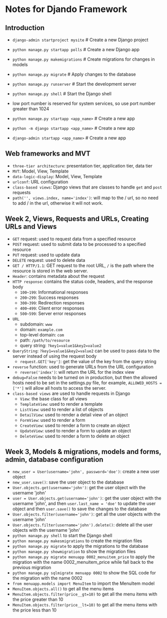 # Notes for Djando Framework

## Introduction
- `django-admin startproject mysite` # Create a new Django project
- `python manage.py startapp polls` # Create a new Django app
- `python manage.py makemigrations` # Create migrations for changes in models
- `python manage.py migrate` # Apply changes to the database
- `python manage.py runserver` # Start the development server
- `python manage.py shell` # Start the Django shell
- low port number is reserved for system services, so use port number greater than 1024

- `python manage.py startapp <app_name>` # Create a new app
- `python -m django startapp <app_name>` # Create a new app
- `django-admin startapp <app_name>` # Create a new app

## Web frameworks and MVT
- `three-tier architecture`: presentation tier, application tier, data tier
- `MVT`: Model, View, Template
- `data-logic-display`: Model, View, Template
- `urlconf`: URL configuration 
- `class-based views`: Django views that are classes to handle `get` and `post` requests
- `path('', views.index, name='index')`: will map to the / url, so no need to add / in the url, otherwise it will not work. 

## Week 2, Views, Requests and URLs, Creating URLs and Views
- `GET` request: used to request data from a specified resource
- `POST` request: used to submit data to be processed to a specified resource
- `PUT` request: used to update data
- `DELETE` request: used to delete data
- `GET / HTTP/1.1`: GET request to the root URL, `/` is the path where the resource is stored in the web server. 
- `Header`: contains metadata about the request
- `HTTP response`: contains the status code, headers, and the response body
    - `100~199`: Informational responses
    - `200~299`: Success responses
    - `300~399`: Redirection responses
    - `400~499`: Client error responses
    - `500~599`: Server error responses
- `URL`
    - subdomain: `www`
    - domain: `example.com`
    - top-level domain: `com`
    - path: `/path/to/resource`
    - query string: `?key1=value1&key2=value2`
- `QueryString`: `?key1=value1&key2=value2` can be used to pass data to the server instead of using the request body
    - `request.GET['key']`: get the value of the key from the query string
- `reverse` function: used to generate URLs from the URL configuration
    - `reverse('index')`: will return the URL for the index view
- `debug=False` needs to be turned on in production, but then the allowed hosts need to be set in the settings.py file, for example, `ALLOWED_HOSTS = ['*']` will allow all hosts to access the server.
- `class-based views` are used to handle requests in Django
    - `View`: the base class for all views
    - `TemplateView`: used to render a template
    - `ListView`: used to render a list of objects
    - `DetailView`: used to render a detail view of an object
    - `FormView`: used to render a form
    - `CreateView`: used to render a form to create an object
    - `UpdateView`: used to render a form to update an object
    - `DeleteView`: used to render a form to delete an object

## Week 3, Models & migrations, models and forms, admin, database configuration
- `new_user = User(username='john', password='doe')`: create a new user object
- `new_user.save()`: save the user object to the database
- `User.objects.get(username='john')`: get the user object with the username 'john'
- `user = User.objects.get(username='john')`: get the user object with the username 'john', and then `user.last_name = 'doe'` to update the user object and then `user.save()` to save the changes to the database
- `User.objects.filter(username='john')`: get all the user objects with the username 'john'
- `User.objects.filter(username='john').delete()`: delete all the user objects with the username 'john'
- `python manage.py shell` to start the Django shell
- `python manage.py makesmigrations` to create the migration files
- `python manage.py migrate` to apply the migrations to the database
- `python manage.py showmigration` to show the migration files
- `python manage.py migrate menuapp 0002_menuitem_price` to apply the migration with the name 0002_menuitem_price while fall back to the previous migration
- `python manage.py sqlmigrate menuapp 0002` to show the SQL code for the migration with the name 0002
- `from menuapp.models import MenuItem` to import the MenuItem model
- `MenuItem.objects.all()` to get all the menu items
- `MenuItem.objects.filter(price__gt=10)` to get all the menu items with the price greater than 10
- `MenuItem.objects.filter(price__lt=10)` to get all the menu items with the price less than 10
